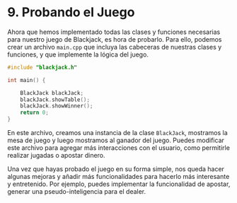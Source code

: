 # 9. Probando el Juego

Ahora que hemos implementado todas las clases y funciones necesarias para nuestro juego de Blackjack, es hora de
probarlo. Para ello, podemos crear un archivo `main.cpp` que incluya las cabeceras de nuestras clases y funciones, y que
implemente la lógica del juego.

```c++
#include "blackjack.h"

int main() {

    BlackJack blackJack;
    blackJack.showTable();
    blackJack.showWinner();
    return 0;
}
```

En este archivo, creamos una instancia de la clase `BlackJack`, mostramos la mesa de juego y luego mostramos al ganador
del juego. Puedes modificar este archivo para agregar más interacciones con el usuario, como permitirle realizar jugadas
o apostar dinero.

Una vez que hayas probado el juego en su forma simple, nos queda hacer algunas mejoras y añadir más funcionalidades
para hacerlo más interesante y entretenido. Por ejemplo, puedes implementar la funcionalidad de apostar, generar una
pseudo-inteligencia para el dealer.